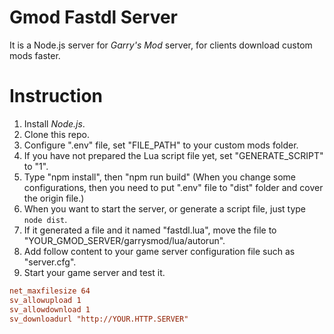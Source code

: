 # Gmod Fastdl Server

It is a Node.js server for _Garry's Mod_ server, for clients download custom mods faster.

# Instruction

1. Install _Node.js_.
1. Clone this repo.
1. Configure ".env" file, set "FILE_PATH" to your custom mods folder.
1. If you have not prepared the Lua script file yet, set "GENERATE_SCRIPT" to "1".
1. Type "npm install", then "npm run build" (When you change some configurations, then you need to put ".env" file to "dist" folder and cover the origin file.)
1. When you want to start the server, or generate a script file, just type `node dist`.
1. If it generated a file and it named "fastdl.lua", move the file to "YOUR_GMOD_SERVER/garrysmod/lua/autorun".
1. Add follow content to your game server configuration file such as "server.cfg".
1. Start your game server and test it.

```cfg
net_maxfilesize 64
sv_allowupload 1
sv_allowdownload 1
sv_downloadurl "http://YOUR.HTTP.SERVER"
```
